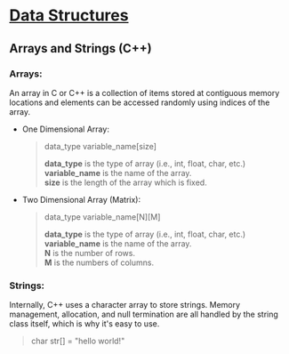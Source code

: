 # [Data Structures](../)

## Arrays and Strings (C++)

### Arrays:
An array in C or C++ is a collection of items stored at contiguous memory locations and elements can be accessed randomly using indices of the array.

  - One Dimensional Array:

    > data_type variable_name[size]
    >  
    >  <b>data_type</b> is the type of array (i.e., int, float, char, etc.)<br/>
    >  <b>variable_name</b> is the name of the array.<br/>
    >  <b>size</b> is the length of the array which is fixed.

  - Two Dimensional Array (Matrix):
    
    > data_type variable_name[N][M]
    > 
    > <b>data_type</b> is the type of array (i.e., int, float, char, etc.)<br/>
    > <b>variable_name</b> is the name of the array.<br/>
    > <b>N</b> is the number of rows. <br/>
    > <b>M</b> is the numbers of columns.

### Strings:

Internally, C++ uses a character array to store strings. Memory management, allocation, and null termination are all handled by the string class itself, which is why it's easy to use. 

  > char str[] = "hello world!"
